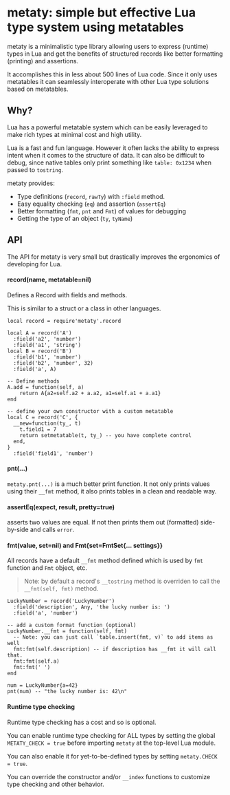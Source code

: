 # metaty: simple but effective Lua type system using metatables

metaty is a minimalistic type library allowing users to express (runtime) types
in Lua and get the benefits of structured records like better formatting
(printing) and assertions.

It accomplishes this in less about 500 lines of Lua code. Since it only uses
metatables it can seamlessly interoperate with other Lua type solutions based on
metatables.

## Why?

Lua has a powerful metatable system which can be easily leveraged to make
rich types at minimal cost and high utility.

Lua is a fast and fun language. However it often lacks the ability to express
intent when it comes to the structure of data. It can also be difficult to
debug, since native tables only print something like `table: 0x1234` when
passed to `tostring`.

metaty provides:

* Type definitions (`record`, `rawTy`) with `:field` method.
* Easy equality checking (`eq`) and assertion (`assertEq`)
* Better formatting (`fmt`, `pnt` and `Fmt`) of values for debugging
* Getting the type of an object (`ty`, `tyName`)

## API

The API for metaty is very small but drastically improves the ergonomics of
developing for Lua.

#### record(name, metatable=nil)

Defines a Record with fields and methods.

This is similar to a struct or a class in other languages.

```
local record = require'metaty'.record

local A = record('A')
  :field('a2', 'number')
  :field('a1', 'string')
local B = record('B')
  :field('b1', 'number')
  :field('b2', 'number', 32)
  :field('a', A)

-- Define methods
A.add = function(self, a)
    return A{a2=self.a2 + a.a2, a1=self.a1 + a.a1}
end

-- define your own constructor with a custom metatable
local C = record('C', {
  __new=function(ty_, t)
    t.field1 = 7
    return setmetatable(t, ty_) -- you have complete control
  end,
}
  :field('field1', 'number')
```

#### pnt(...)

`metaty.pnt(...)` is a much better print function. It not only prints values
using their `__fmt` method, it also prints tables in a clean and readable way.

#### assertEq(expect, result, pretty=true)

asserts two values are equal. If not then prints them out (formatted)
side-by-side and calls `error`.

#### fmt(value, set=nil) and Fmt{set=FmtSet{... settings}}

All records have a default `__fmt` method defined which is used by `fmt`
function and `Fmt` object, etc.

> Note: by default a record's `__tostring` method is overriden to call the
> `__fmt(self, fmt)` method.

```
LuckyNumber = record('LuckyNumber')
  :field('description', Any, 'the lucky number is: ')
  :field('a', 'number')

-- add a custom format function (optional)
LuckyNumber.__fmt = function(self, fmt)
  -- Note: you can just call `table.insert(fmt, v)` to add items as well
  fmt:fmt(self.description) -- if description has __fmt it will call that.
  fmt:fmt(self.a)
  fmt:fmt(' ')
end

num = LuckyNumber{a=42}
pnt(num) -- "the lucky number is: 42\n"
```

#### Runtime type checking

Runtime type checking has a cost and so is optional.

You can enable runtime type checking for ALL types by setting the global
`METATY_CHECK = true` before importing `metaty` at the top-level Lua module.

You can also enable it for yet-to-be-defined types by setting
`metaty.CHECK = true`.

You can override the constructor and/or `__index` functions to customize type
checking and other behavior.


